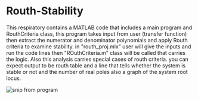 # Routh-Stability
This respiratory contains a MATLAB code that includes a main program and RouthCriteria class, this program takes input from user (transfer function) then extract the numerator and denominator polynomials  and apply Routh criteria to examine stability. 
in "routh_proj.mlx" user will give the inputs and run the code lines then "ROuthCriteria.m" class will be called that carries the logic.
Also this analysis carries special cases of routh criteria.
you can expect output to be routh table and a line that tells whether the system is stable or not and the number of real poles also a graph of the system root locus.

![snip from program](https://user-images.githubusercontent.com/70919728/208542262-7ac4fb3f-18d4-4af3-ad85-296ce82d13b6.jpeg)
